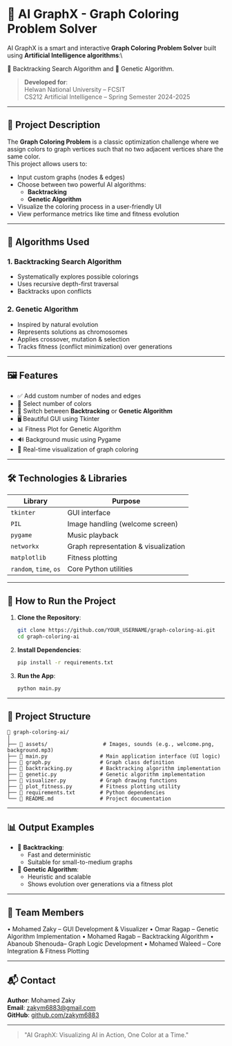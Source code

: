 # 🎨 AI GraphX - Graph Coloring Problem Solver

AI GraphX is a smart and interactive **Graph Coloring Problem Solver** built using **Artificial Intelligence algorithms**:\

🧠 Backtracking Search Algorithm and 🧬 Genetic Algorithm.

> **Developed for**:\
> Helwan National University – FCSIT\
> CS212 Artificial Intelligence – Spring Semester 2024-2025

---

## 📌 Project Description

The **Graph Coloring Problem** is a classic optimization challenge where we assign colors to graph vertices such that no two adjacent vertices share the same color.\
This project allows users to:

- Input custom graphs (nodes & edges)
- Choose between two powerful AI algorithms:
  - **Backtracking**
  - **Genetic Algorithm**
- Visualize the coloring process in a user-friendly UI
- View performance metrics like time and fitness evolution

---

## 🧠 Algorithms Used

### 1. Backtracking Search Algorithm

- Systematically explores possible colorings
- Uses recursive depth-first traversal
- Backtracks upon conflicts

### 2. Genetic Algorithm

- Inspired by natural evolution
- Represents solutions as chromosomes
- Applies crossover, mutation & selection
- Tracks fitness (conflict minimization) over generations

---

## 🖼️ Features

- ✅ Add custom number of nodes and edges
- 🎨 Select number of colors
- 🔁 Switch between **Backtracking** or **Genetic Algorithm**
- 🖥️ Beautiful GUI using Tkinter
- 📊 Fitness Plot for Genetic Algorithm
- 🔊 Background music using Pygame
- 🚀 Real-time visualization of graph coloring

---

## 🛠️ Technologies & Libraries

| Library                | Purpose                              |
| ---------------------- | ------------------------------------ |
| `tkinter`              | GUI interface                        |
| `PIL`                  | Image handling (welcome screen)      |
| `pygame`               | Music playback                       |
| `networkx`             | Graph representation & visualization |
| `matplotlib`           | Fitness plotting                     |
| `random`, `time`, `os` | Core Python utilities                |

---

## 🧪 How to Run the Project

1. **Clone the Repository**:

   ```bash
   git clone https://github.com/YOUR_USERNAME/graph-coloring-ai.git
   cd graph-coloring-ai
   ```

2. **Install Dependencies**:

   ```bash
   pip install -r requirements.txt
   ```

3. **Run the App**:

   ```bash
   python main.py
   ```

---

## 🧾 Project Structure

```
📁 graph-coloring-ai/
│
├── 📂 assets/                  # Images, sounds (e.g., welcome.png, background.mp3)
├── 📄 main.py                 # Main application interface (UI logic)
├── 📄 graph.py                # Graph class definition
├── 📄 backtracking.py         # Backtracking algorithm implementation
├── 📄 genetic.py              # Genetic algorithm implementation
├── 📄 visualizer.py           # Graph drawing functions
├── 📄 plot_fitness.py         # Fitness plotting utility
├── 📄 requirements.txt        # Python dependencies
└── 📄 README.md               # Project documentation
```

---

## 📊 Output Examples

- 🎯 **Backtracking**:
  - Fast and deterministic
  - Suitable for small-to-medium graphs
- 🧬 **Genetic Algorithm**:
  - Heuristic and scalable
  - Shows evolution over generations via a fitness plot

---

## 👥 Team Members
• Mohamed Zaky – GUI Development & Visualizer
• Omar Ragap – Genetic Algorithm Implementation
• Mohamed Ragab – Backtracking Algorithm
• Abanoub Shenouda– Graph Logic Development
• Mohamed Waleed – Core Integration & Fitness Plotting

---
## 📬 Contact

**Author**: Mohamed Zaky\
**Email**: [zakym6883@gmail.com](mailto\:zakym6883@gmail.com)\
**GitHub**: [github.com/zakym6883](https://github.com/zakym6883)

---

> "AI GraphX: Visualizing AI in Action, One Color at a Time."

